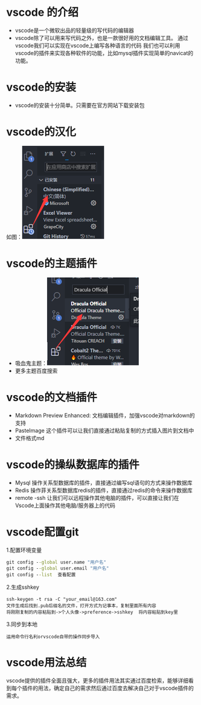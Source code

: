 # vscode 的介绍
- vscode是一个微软出品的轻量级的写代码的编辑器
- vscode除了可以用来写代码之外，也是一款很好用的文档编辑工具。
通过vscode我们可以实现在vscode上编写各种语言的代码
我们也可以利用vscode的插件来实现各种软件的功能，比如mysql插件实现简单的navicat的功能。
# vscode的安装
- vscode的安装十分简单。只需要在官方网站下载安装包
# vscode的汉化
如图：![](2021-11-27-15-49-43.png)
# vscode的主题插件
- 吸血鬼主题：![](2021-11-27-15-49-52.png)
- 更多主题百度搜索
# vscode的文档插件
- Markdown Preview Enhanced: 文档编辑插件，加强vscode对markdown的支持
- PasteImage 这个插件可以让我们直接通过粘贴复制的方式插入图片到文档中
- 文件格式md
# vscode的操纵数据库的插件
- Mysql 操作关系型数据库的插件，直接通过编写sql语句的方式来操作数据库
- Redis 操作菲关系型数据库redis的插件，直接通过redis的命令来操作数据库
- remote -ssh 让我们可以远程操作其他电脑的插件，可以直接让我们在Vscode上面操作其他电脑/服务器上的代码
# vscode配置git
1.配置环境变量
```cmd
git config --global user.name "用户名"
git config --global user.email "用户名"
git config --list  查看配置
```
2.生成sshkey
```
ssh-keygen -t rsa -C "your_email@163.com"
文件生成后找到.pub后缀名的文件，打开方式为记事本，复制里面所有内容
将刚刚复制的内容粘贴到->个人头像->preference->sshkey  将内容粘贴到key里
```
3.同步到本地
```
运用命令行名利orvscode自带的操作同步导入
```
# vscode用法总结
vscode提供的插件全面且强大，更多的插件用法其实通过百度检索，能够详细看到每个插件的用法，确定自己的需求然后通过百度去解决自己对于vscode插件的需求。